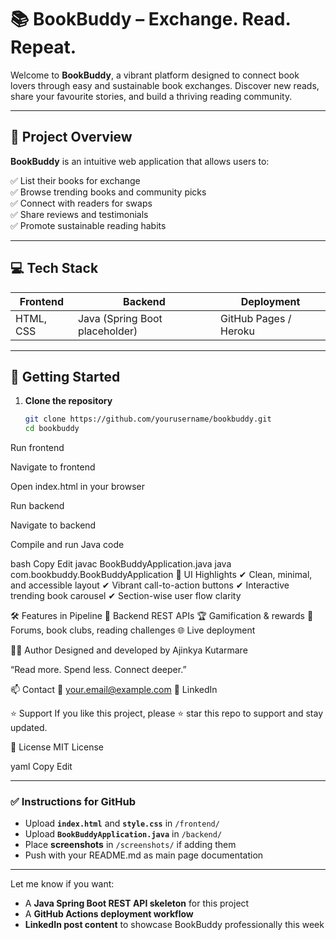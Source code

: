 # 📚 BookBuddy – Exchange. Read. Repeat.

Welcome to **BookBuddy**, a vibrant platform designed to connect book lovers through easy and sustainable book exchanges. Discover new reads, share your favourite stories, and build a thriving reading community.

---

## 🌟 **Project Overview**

**BookBuddy** is an intuitive web application that allows users to:

✅ List their books for exchange  
✅ Browse trending books and community picks  
✅ Connect with readers for swaps  
✅ Share reviews and testimonials  
✅ Promote sustainable reading habits

---

## 💻 **Tech Stack**

| Frontend | Backend | Deployment |
| --- | --- | --- |
| HTML, CSS | Java (Spring Boot placeholder) | GitHub Pages / Heroku |

---

## 🚀 **Getting Started**

1. **Clone the repository**
   ```bash
   git clone https://github.com/yourusername/bookbuddy.git
   cd bookbuddy
Run frontend

Navigate to frontend

Open index.html in your browser

Run backend

Navigate to backend

Compile and run Java code

bash
Copy
Edit
javac BookBuddyApplication.java
java com.bookbuddy.BookBuddyApplication
🎨 UI Highlights
✔ Clean, minimal, and accessible layout
✔ Vibrant call-to-action buttons
✔ Interactive trending book carousel
✔ Section-wise user flow clarity

🛠️ Features in Pipeline
🔄 Backend REST APIs
🏆 Gamification & rewards
💬 Forums, book clubs, reading challenges
🌐 Live deployment

👨‍💻 Author
Designed and developed by Ajinkya Kutarmare

“Read more. Spend less. Connect deeper.”

📫 Contact
📧 your.email@example.com
🔗 LinkedIn

⭐ Support
If you like this project, please ⭐ star this repo to support and stay updated.

📝 License
MIT License

yaml
Copy
Edit

---

### ✅ **Instructions for GitHub**

- Upload **`index.html`** and **`style.css`** in `/frontend/`  
- Upload **`BookBuddyApplication.java`** in `/backend/`  
- Place **screenshots** in `/screenshots/` if adding them  
- Push with your README.md as main page documentation

---

Let me know if you want:

- A **Java Spring Boot REST API skeleton** for this project  
- A **GitHub Actions deployment workflow**  
- **LinkedIn post content** to showcase BookBuddy professionally this week
